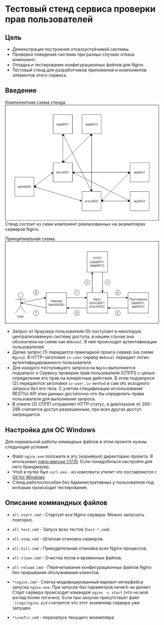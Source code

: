 # Тестовый стенд сервиса проверки прав пользователей

## Цель

* Демонстрация построения отказоустойчивой системы.
* Проверка поведения системы при разных случаях отказа компонент.
* Отладка и тестирование конфигурационных файлов для Nginx.
* Тестовый стенд для разработчиков приложений и компонентов элементов этого сервиса.

## Введение

Компонентная схема стенда.
 ![doc/sppp-test-stand.png](doc/sppp-test-stand.png)
Стенд состоит из семи компонент реализованных на экземплярах серверов Nginx.

Принципиальная схема.
 ![doc/schematic_diagram.png](doc/schematic_diagram.png)
* Запрос от браузера пользователя (0) поступает в некоторую централизованную систему доступа,
 в нашем случае она обозначена на схеме как `Webseal`. В ней происходит аутентификация пользователей.
* Далее запрос (1) передается прикладной прокси сервер (на схеме `Nginx`). В HTTP-заголовке `iv-user` сервер `Webseal`
 передает логин аутентифицированного пользователя.
* Для каждого поступившего запроса на `Nginx` выполняется подзапрос к Сервису проверки прав пользователя (СППП) с целью 
определения его прав на конкретные действия. В этом подзапросе (2) передаются заголовки `iv-user`, `iv-method` и 
сам `URI` исходного запроса без его тела. С учетом спецификации использования RESTful API этих данных достаточно что-бы
определить права пользователя для выполнения запроса.
* В ответе (3) СППП отправляет HTTP-статус, в диаппазоне от 200-299 считается доступ разрешенным,
при всех других доступ запрещается.

  

## Настройка для ОС Windows
 Для нормальной работы командных файлов в этом проекте нужны следующие условия:
* Файл `nginx.exe` положите в эту (корневую) директорию проекта.
Я ипользовал [nginx версии 1.17.10](https://nginx.org/download/nginx-1.17.10.zip).
Если понадобиться настройте для него брандмауер.
* Чтоб в путях был `curl.exe` - из комплекта утилит что поставляются с [Git for Windows](https://git-scm.com/download/win)
* Стенд работоспособен без Административных у пользователя под которым происходит тестирование.

## Описание коммандных файлов

* `all-start.cmd` - Стартует все Nginx-сервера. Можно запускать повторно.

* `all-test.cmd` - Запуск всех тестов (`test-*.cmd`).

* `all-stop.cmd` - Штатная отановка серверов.
* `all-kill.cmd` - Принудительная отановка всех Nginx-процессов.
* `all-clean.cmd` - Очистка логов и временных файлов.
* `all-reload.cmd` - Перечитывание конфигурационных файлов Nginx без прерывания обслуживания клиентов.

* `*\nginx.cmd` - Слегка модифицированный вариант интерфейса запуска `nginx.exe`.
При запуске без параметров ничего не делает. Старт сервера происходит командой `nginx -s start` (что на мой взгляд более логично).
Если при запуске присутствует файл `.\logs\nginx.pid` считается что этот экземпляр сервера уже запущен.
* `*\conf\r.cmd` - перезапуск текущего экземпляра